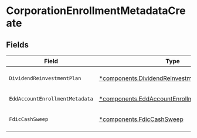 # CorporationEnrollmentMetadataCreate


## Fields

| Field                                                                                                           | Type                                                                                                            | Required                                                                                                        | Description                                                                                                     | Example                                                                                                         |
| --------------------------------------------------------------------------------------------------------------- | --------------------------------------------------------------------------------------------------------------- | --------------------------------------------------------------------------------------------------------------- | --------------------------------------------------------------------------------------------------------------- | --------------------------------------------------------------------------------------------------------------- |
| `DividendReinvestmentPlan`                                                                                      | [*components.DividendReinvestmentPlan](../../models/components/dividendreinvestmentplan.md)                     | :heavy_minus_sign:                                                                                              | Option to auto-enroll in Dividend Reinvestment; defaults to DIVIDEND_REINVESTMENT_ENROLL                        | DIVIDEND_REINVESTMENT_ENROLL                                                                                    |
| `EddAccountEnrollmentMetadata`                                                                                  | [*components.EddAccountEnrollmentMetadataCreate](../../models/components/eddaccountenrollmentmetadatacreate.md) | :heavy_minus_sign:                                                                                              | Enrollment metadata for Entity Accounts                                                                         |                                                                                                                 |
| `FdicCashSweep`                                                                                                 | [*components.FdicCashSweep](../../models/components/fdiccashsweep.md)                                           | :heavy_minus_sign:                                                                                              | Option to auto-enroll in FDIC cash sweep; defaults to FDIC_CASH_SWEEP_ENROLL                                    | FDIC_CASH_SWEEP_ENROLL                                                                                          |